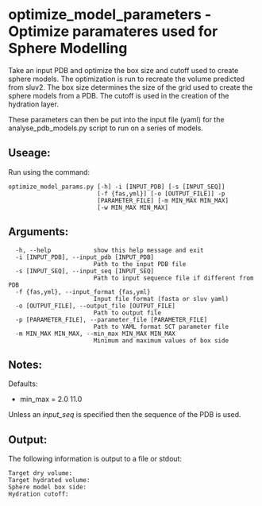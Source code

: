 optimize_model_parameters - Optimize paramateres used for Sphere Modelling
==========================================================================

Take an input PDB and optimize the box size and cutoff used to create sphere
models.
The optimization is run to recreate the volume predicted from sluv2.
The box size determines the size of the grid used to create the sphere models
from a PDB.
The cutoff is used in the creation of the hydration layer.

These parameters can then be put into the input file (yaml) for the
analyse_pdb_models.py script to run on a series of models.


Useage:
-------

Run using the command:

~~~~~~~
optimize_model_params.py [-h] -i [INPUT_PDB] [-s [INPUT_SEQ]]
                         [-f {fas,yml}] [-o [OUTPUT_FILE]] -p
                         [PARAMETER_FILE] [-m MIN_MAX MIN_MAX]
                         [-w MIN_MAX MIN_MAX]
~~~~~~~

Arguments:
----------
~~~~~~~
  -h, --help            show this help message and exit
  -i [INPUT_PDB], --input_pdb [INPUT_PDB]
                        Path to the input PDB file
  -s [INPUT_SEQ], --input_seq [INPUT_SEQ]
                        Path to input sequence file if different from PDB
  -f {fas,yml}, --input_format {fas,yml}
                        Input file format (fasta or sluv yaml)
  -o [OUTPUT_FILE], --output_file [OUTPUT_FILE]
                        Path to output file
  -p [PARAMETER_FILE], --parameter_file [PARAMETER_FILE]
                        Path to YAML format SCT parameter file
  -m MIN_MAX MIN_MAX, --min_max MIN_MAX MIN_MAX
                        Minimum and maximum values of box side
~~~~~~~

Notes:
------

Defaults:

+ min_max = 2.0 11.0

Unless an *input_seq* is specified then the sequence of the PDB is used.

Output:
-------

The following information is output to a file or stdout:

~~~~~~~
Target dry volume: 
Target hydrated volume: 
Sphere model box side: 
Hydration cutoff: 
~~~~~~~
